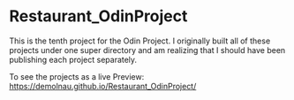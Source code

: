 # Restaurant_OdinProject
This is the tenth project for the Odin Project. I originally built all of these projects under one super directory and am realizing that I should have been publishing each project separately. 

To see the projects as a live Preview:
https://demolnau.github.io/Restaurant_OdinProject/